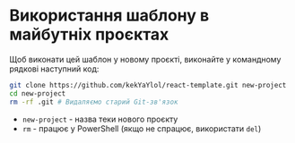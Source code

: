 # Використання шаблону в майбутніх проєктах
Щоб виконати цей шаблон у новому проєкті, виконайте у командному рядкові наступний код:
```bash
git clone https://github.com/kekYaYlol/react-template.git new-project
cd new-project
rm -rf .git # Видаляємо старий Git-зв'язок
```
* `new-project` - назва теки нового проєкту
* `rm` - працює у PowerShell (якщо не спрацює, використати `del`)
